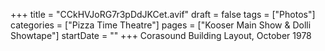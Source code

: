 +++
title = "CCkHVJoRG7r3pDdJKCet.avif"
draft = false
tags = ["Photos"]
categories = ["Pizza Time Theatre"]
pages = ["Kooser Main Show & Dolli Showtape"]
startDate = ""
+++
Corasound Building Layout, October 1978
